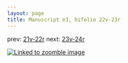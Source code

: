 ```yaml
---
layout: page
title: Manuscript e3, bifolio 22v-23r
---
```


prev: [21v-22r](../21v-22r/) next: [23v-24r](../23v-24r/)



[![Linked to zoomble image](http://www.homermultitext.org/iipsrv?IIIF=/project/homer/pyramidal/deepzoom/hmt/e3bifolio/v1/E3_22v_23r.tif/full/2000,/0/default.jpg)](http://www.homermultitext.org/ict2/?urn=urn:cite2:hmt:e3bifolio.v1:E3_22v_23r)

